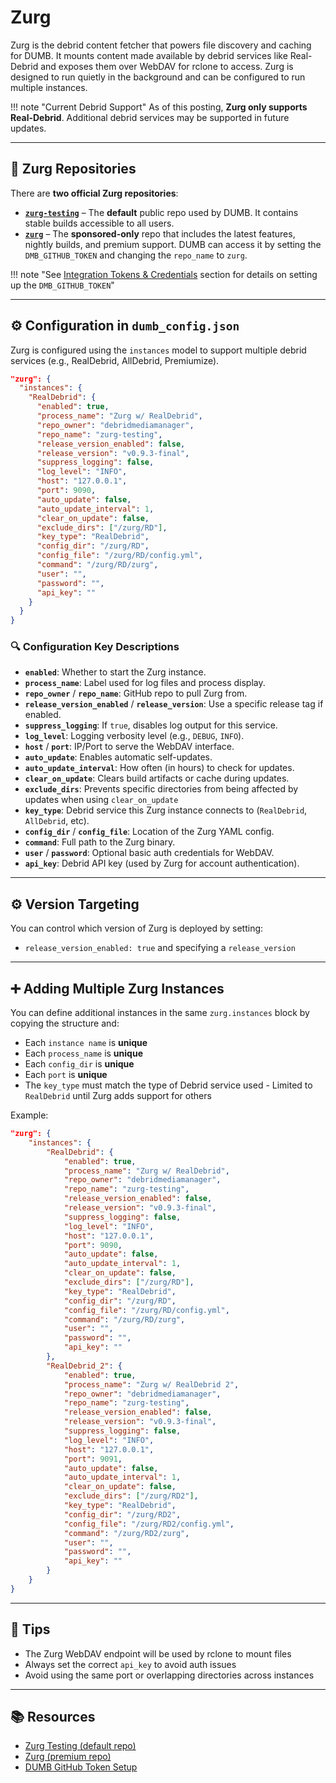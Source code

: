 # Zurg

Zurg is the debrid content fetcher that powers file discovery and caching for DUMB. It mounts content made available by debrid services like Real-Debrid and exposes them over WebDAV for rclone to access. Zurg is designed to run quietly in the background and can be configured to run multiple instances.

!!! note "Current Debrid Support"
    As of this posting, **Zurg only supports Real-Debrid**. Additional debrid services may be supported in future updates.

---

## 🔀 Zurg Repositories

There are **two official Zurg repositories**:

- **[`zurg-testing`](https://github.com/debridmediamanager/zurg-testing)** – The **default** public repo used by DUMB. It contains stable builds accessible to all users.
- **[`zurg`](https://github.com/debridmediamanager/zurg)** – The **sponsored-only** repo that includes the latest features, nightly builds, and premium support. DUMB can access it by setting the `DMB_GITHUB_TOKEN` and changing the `repo_name` to `zurg`.

!!! note "See [Integration Tokens & Credentials](../../features/configuration.md/#-integration-tokens--credentials) section for details on setting up the `DMB_GITHUB_TOKEN`"

---

## ⚙️ Configuration in `dumb_config.json`

Zurg is configured using the `instances` model to support multiple debrid services (e.g., RealDebrid, AllDebrid, Premiumize).

```json
"zurg": {
  "instances": {
    "RealDebrid": {
      "enabled": true,
      "process_name": "Zurg w/ RealDebrid",
      "repo_owner": "debridmediamanager",
      "repo_name": "zurg-testing",
      "release_version_enabled": false,
      "release_version": "v0.9.3-final",
      "suppress_logging": false,
      "log_level": "INFO",
      "host": "127.0.0.1",
      "port": 9090,
      "auto_update": false,
      "auto_update_interval": 1,
      "clear_on_update": false,
      "exclude_dirs": ["/zurg/RD"],
      "key_type": "RealDebrid",
      "config_dir": "/zurg/RD",
      "config_file": "/zurg/RD/config.yml",
      "command": "/zurg/RD/zurg",
      "user": "",
      "password": "",
      "api_key": ""
    }
  }
}
```

### 🔍 Configuration Key Descriptions

- **`enabled`**: Whether to start the Zurg instance.
- **`process_name`**: Label used for log files and process display.
- **`repo_owner`** / **`repo_name`**: GitHub repo to pull Zurg from.
- **`release_version_enabled`** / **`release_version`**: Use a specific release tag if enabled.
- **`suppress_logging`**: If `true`, disables log output for this service.
- **`log_level`**: Logging verbosity level (e.g., `DEBUG`, `INFO`).
- **`host`** / **`port`**: IP/Port to serve the WebDAV interface.
- **`auto_update`**: Enables automatic self-updates.
- **`auto_update_interval`**: How often (in hours) to check for updates.
- **`clear_on_update`**: Clears build artifacts or cache during updates.
- **`exclude_dirs`**: Prevents specific directories from being affected by updates when using `clear_on_update`
- **`key_type`**: Debrid service this Zurg instance connects to (`RealDebrid`, `AllDebrid`, etc).
- **`config_dir`** / **`config_file`**: Location of the Zurg YAML config.
- **`command`**: Full path to the Zurg binary.
- **`user`** / **`password`**: Optional basic auth credentials for WebDAV.
- **`api_key`**: Debrid API key (used by Zurg for account authentication).

---

## ⚙️ Version Targeting
You can control which version of Zurg is deployed by setting:

- `release_version_enabled: true` and specifying a `release_version`

---

## ➕ Adding Multiple Zurg Instances

You can define additional instances in the same `zurg.instances` block by copying the structure and:

- Each `instance name` is **unique**
- Each `process_name` is **unique**
- Each `config_dir` is **unique**
- Each `port` is **unique**
- The `key_type` must match the type of Debrid service used - Limited to `RealDebrid` until Zurg adds support for others

Example:
```json
"zurg": {
    "instances": {
        "RealDebrid": {
            "enabled": true,
            "process_name": "Zurg w/ RealDebrid",
            "repo_owner": "debridmediamanager",
            "repo_name": "zurg-testing",
            "release_version_enabled": false,
            "release_version": "v0.9.3-final",
            "suppress_logging": false,
            "log_level": "INFO",
            "host": "127.0.0.1",
            "port": 9090,
            "auto_update": false,
            "auto_update_interval": 1,
            "clear_on_update": false,
            "exclude_dirs": ["/zurg/RD"],
            "key_type": "RealDebrid",
            "config_dir": "/zurg/RD",
            "config_file": "/zurg/RD/config.yml",
            "command": "/zurg/RD/zurg",
            "user": "",
            "password": "",
            "api_key": ""
        },
        "RealDebrid_2": {
            "enabled": true,
            "process_name": "Zurg w/ RealDebrid 2",
            "repo_owner": "debridmediamanager",
            "repo_name": "zurg-testing",
            "release_version_enabled": false,
            "release_version": "v0.9.3-final",
            "suppress_logging": false,
            "log_level": "INFO",
            "host": "127.0.0.1",
            "port": 9091,
            "auto_update": false,
            "auto_update_interval": 1,
            "clear_on_update": false,
            "exclude_dirs": ["/zurg/RD2"],
            "key_type": "RealDebrid",
            "config_dir": "/zurg/RD2",
            "config_file": "/zurg/RD2/config.yml",
            "command": "/zurg/RD2/zurg",
            "user": "",
            "password": "",
            "api_key": ""
        }            
    }
}    
```

---

## 🧠 Tips
- The Zurg WebDAV endpoint will be used by rclone to mount files
- Always set the correct `api_key` to avoid auth issues
- Avoid using the same port or overlapping directories across instances

---

## 📚 Resources
- [Zurg Testing (default repo)](https://github.com/debridmediamanager/zurg-testing)
- [Zurg (premium repo)](https://github.com/debridmediamanager/zurg)
- [DUMB GitHub Token Setup](https://github.com/I-am-PUID-0/DUMB#environment-variables)

